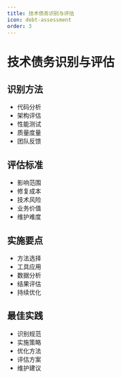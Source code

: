 ```yaml
---
title: 技术债务识别与评估
icon: debt-assessment
order: 3
---
```


# 技术债务识别与评估

## 识别方法
- 代码分析
- 架构评估
- 性能测试
- 质量度量
- 团队反馈

## 评估标准
- 影响范围
- 修复成本
- 技术风险
- 业务价值
- 维护难度

## 实施要点
- 方法选择
- 工具应用
- 数据分析
- 结果评估
- 持续优化

## 最佳实践
- 识别规范
- 实施策略
- 优化方法
- 评估方案
- 维护建议
